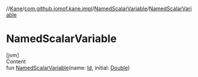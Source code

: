 //[Kane](../../index.md)/[com.github.jomof.kane.impl](../index.md)/[NamedScalarVariable](index.md)/[NamedScalarVariable](-named-scalar-variable.md)



# NamedScalarVariable  
[jvm]  
Content  
fun [NamedScalarVariable](-named-scalar-variable.md)(name: [Id](../index.md#%5Bcom.github.jomof.kane.impl%2FId%2F%2F%2FPointingToDeclaration%2F%5D%2FClasslikes%2F-711644126), initial: [Double](https://kotlinlang.org/api/latest/jvm/stdlib/kotlin/-double/index.html))  



